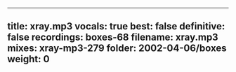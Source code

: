 
---
title: xray.mp3
vocals: true
best: false
definitive: false
recordings: boxes-68
filename: xray.mp3
mixes: xray-mp3-279
folder: 2002-04-06/boxes
weight: 0
---
